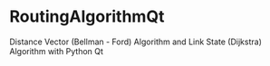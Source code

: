 # RoutingAlgorithmQt
Distance Vector (Bellman - Ford) Algorithm and Link State (Dijkstra) Algorithm with Python Qt
